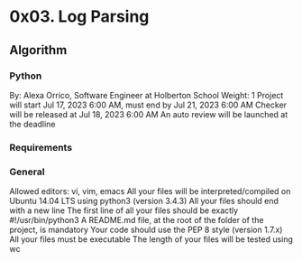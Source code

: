# 0x03. Log Parsing
## Algorithm
### Python
 By: Alexa Orrico, Software Engineer at Holberton School
 Weight: 1
 Project will start Jul 17, 2023 6:00 AM, must end by Jul 21, 2023 6:00 AM
 Checker will be released at Jul 18, 2023 6:00 AM
 An auto review will be launched at the deadline
### Requirements
### General
Allowed editors: vi, vim, emacs
All your files will be interpreted/compiled on Ubuntu 14.04 LTS using python3 (version 3.4.3)
All your files should end with a new line
The first line of all your files should be exactly #!/usr/bin/python3
A README.md file, at the root of the folder of the project, is mandatory
Your code should use the PEP 8 style (version 1.7.x)
All your files must be executable
The length of your files will be tested using wc